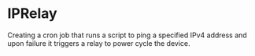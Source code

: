 # IPRelay
Creating a cron job that runs a script to ping a specified IPv4 address and upon failure it triggers a relay to power cycle the device. 
